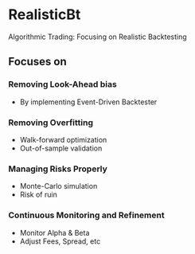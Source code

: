 # RealisticBt
Algorithmic Trading: Focusing on Realistic Backtesting

## Focuses on
### Removing Look-Ahead bias
- By implementing Event-Driven Backtester

### Removing Overfitting
- Walk-forward optimization
- Out-of-sample validation

### Managing Risks Properly
- Monte-Carlo simulation
- Risk of ruin 

### Continuous Monitoring and Refinement
- Monitor Alpha & Beta
- Adjust Fees, Spread, etc
